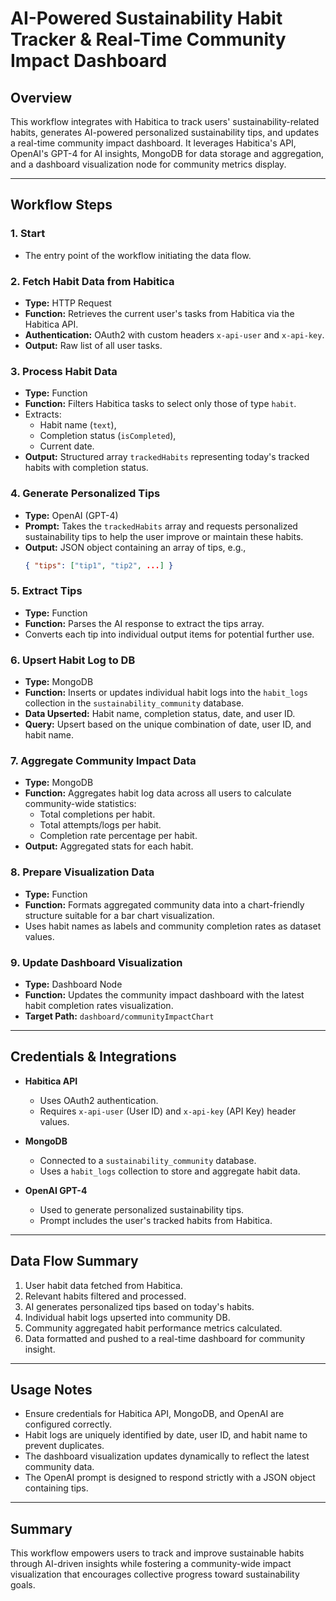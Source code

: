 # AI-Powered Sustainability Habit Tracker & Real-Time Community Impact Dashboard

## Overview

This workflow integrates with Habitica to track users' sustainability-related habits, generates AI-powered personalized sustainability tips, and updates a real-time community impact dashboard. It leverages Habitica's API, OpenAI's GPT-4 for AI insights, MongoDB for data storage and aggregation, and a dashboard visualization node for community metrics display.

---

## Workflow Steps

### 1. Start
- The entry point of the workflow initiating the data flow.

### 2. Fetch Habit Data from Habitica
- **Type:** HTTP Request
- **Function:** Retrieves the current user's tasks from Habitica via the Habitica API.
- **Authentication:** OAuth2 with custom headers `x-api-user` and `x-api-key`.
- **Output:** Raw list of all user tasks.

### 3. Process Habit Data
- **Type:** Function
- **Function:** Filters Habitica tasks to select only those of type `habit`.
- Extracts:
  - Habit name (`text`),
  - Completion status (`isCompleted`),
  - Current date.
- **Output:** Structured array `trackedHabits` representing today's tracked habits with completion status.

### 4. Generate Personalized Tips
- **Type:** OpenAI (GPT-4)
- **Prompt:** Takes the `trackedHabits` array and requests personalized sustainability tips to help the user improve or maintain these habits.
- **Output:** JSON object containing an array of tips, e.g.,
  ```json
  { "tips": ["tip1", "tip2", ...] }
  ```

### 5. Extract Tips
- **Type:** Function
- **Function:** Parses the AI response to extract the tips array.
- Converts each tip into individual output items for potential further use.

### 6. Upsert Habit Log to DB
- **Type:** MongoDB
- **Function:** Inserts or updates individual habit logs into the `habit_logs` collection in the `sustainability_community` database.
- **Data Upserted:** Habit name, completion status, date, and user ID.
- **Query:** Upsert based on the unique combination of date, user ID, and habit name.

### 7. Aggregate Community Impact Data
- **Type:** MongoDB
- **Function:** Aggregates habit log data across all users to calculate community-wide statistics:
  - Total completions per habit.
  - Total attempts/logs per habit.
  - Completion rate percentage per habit.
- **Output:** Aggregated stats for each habit.

### 8. Prepare Visualization Data
- **Type:** Function
- **Function:** Formats aggregated community data into a chart-friendly structure suitable for a bar chart visualization.
- Uses habit names as labels and community completion rates as dataset values.

### 9. Update Dashboard Visualization
- **Type:** Dashboard Node
- **Function:** Updates the community impact dashboard with the latest habit completion rates visualization.
- **Target Path:** `dashboard/communityImpactChart`

---

## Credentials & Integrations

- **Habitica API**
  - Uses OAuth2 authentication.
  - Requires `x-api-user` (User ID) and `x-api-key` (API Key) header values.

- **MongoDB**
  - Connected to a `sustainability_community` database.
  - Uses a `habit_logs` collection to store and aggregate habit data.

- **OpenAI GPT-4**
  - Used to generate personalized sustainability tips.
  - Prompt includes the user's tracked habits from Habitica.

---

## Data Flow Summary

1. User habit data fetched from Habitica.
2. Relevant habits filtered and processed.
3. AI generates personalized tips based on today's habits.
4. Individual habit logs upserted into community DB.
5. Community aggregated habit performance metrics calculated.
6. Data formatted and pushed to a real-time dashboard for community insight.

---

## Usage Notes

- Ensure credentials for Habitica API, MongoDB, and OpenAI are configured correctly.
- Habit logs are uniquely identified by date, user ID, and habit name to prevent duplicates.
- The dashboard visualization updates dynamically to reflect the latest community data.
- The OpenAI prompt is designed to respond strictly with a JSON object containing tips.

---

## Summary

This workflow empowers users to track and improve sustainable habits through AI-driven insights while fostering a community-wide impact visualization that encourages collective progress toward sustainability goals.